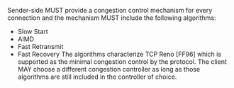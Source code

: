 Sender-side MUST provide a congestion control mechanism for every connection and the mechanism MUST include the following algorithms:
- Slow Start
- AIMD
- Fast Retransmit
- Fast Recovery
The algorithms characterize TCP Reno [FF96]  which is supported as the minimal congestion control by the protocol. The client MAY choose a different congestion controller as long as those algorithms are still included in the controller of choice. 